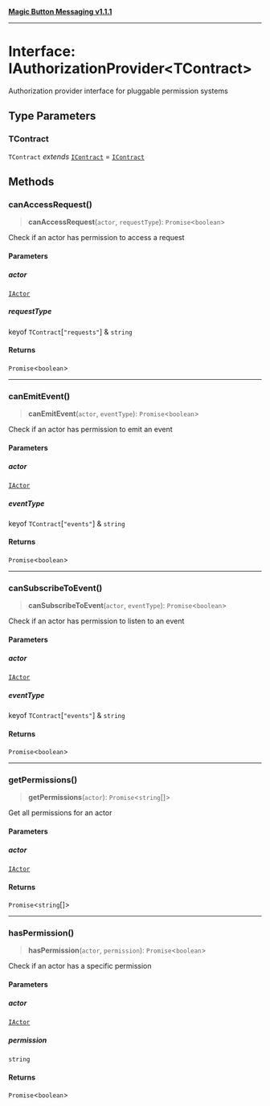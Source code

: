 [**Magic Button Messaging v1.1.1**](../README.md)

***

# Interface: IAuthorizationProvider\<TContract\>

Authorization provider interface for pluggable permission systems

## Type Parameters

### TContract

`TContract` *extends* [`IContract`](IContract.md) = [`IContract`](IContract.md)

## Methods

### canAccessRequest()

> **canAccessRequest**(`actor`, `requestType`): `Promise`\<`boolean`\>

Check if an actor has permission to access a request

#### Parameters

##### actor

[`IActor`](IActor.md)

##### requestType

keyof `TContract`\[`"requests"`\] & `string`

#### Returns

`Promise`\<`boolean`\>

***

### canEmitEvent()

> **canEmitEvent**(`actor`, `eventType`): `Promise`\<`boolean`\>

Check if an actor has permission to emit an event

#### Parameters

##### actor

[`IActor`](IActor.md)

##### eventType

keyof `TContract`\[`"events"`\] & `string`

#### Returns

`Promise`\<`boolean`\>

***

### canSubscribeToEvent()

> **canSubscribeToEvent**(`actor`, `eventType`): `Promise`\<`boolean`\>

Check if an actor has permission to listen to an event

#### Parameters

##### actor

[`IActor`](IActor.md)

##### eventType

keyof `TContract`\[`"events"`\] & `string`

#### Returns

`Promise`\<`boolean`\>

***

### getPermissions()

> **getPermissions**(`actor`): `Promise`\<`string`[]\>

Get all permissions for an actor

#### Parameters

##### actor

[`IActor`](IActor.md)

#### Returns

`Promise`\<`string`[]\>

***

### hasPermission()

> **hasPermission**(`actor`, `permission`): `Promise`\<`boolean`\>

Check if an actor has a specific permission

#### Parameters

##### actor

[`IActor`](IActor.md)

##### permission

`string`

#### Returns

`Promise`\<`boolean`\>
